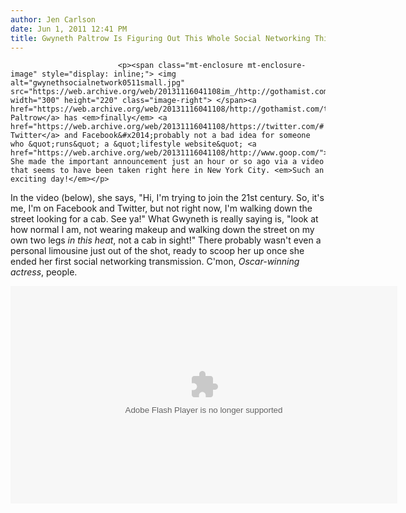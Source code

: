 ```yaml
---
author: Jen Carlson
date: Jun 1, 2011 12:41 PM
title: Gwyneth Paltrow Is Figuring Out This Whole Social Networking Thing, Right Here In NYC
---
```



                            
                            
                            
                            <p><span class="mt-enclosure mt-enclosure-image" style="display: inline;"> <img alt="gwynethsocialnetwork0511small.jpg" src="https://web.archive.org/web/20131116041108im_/http://gothamist.com/attachments/arts_jen/gwynethsocialnetwork0511small.jpg" width="300" height="220" class="image-right"> </span><a href="https://web.archive.org/web/20131116041108/http://gothamist.com/tags/gwynethpaltrow">Gwyneth Paltrow</a> has <em>finally</em> <a href="https://web.archive.org/web/20131116041108/https://twitter.com/#!/GwynethPaltrow">joined Twitter</a> and Facebook&#x2014;probably not a bad idea for someone who &quot;runs&quot; a &quot;lifestyle website&quot; <a href="https://web.archive.org/web/20131116041108/http://www.goop.com/">thing</a>. She made the important announcement just an hour or so ago via a video that seems to have been taken right here in New York City. <em>Such an exciting day!</em></p>

<p>In the video (below), she says, &quot;Hi, I&apos;m trying to join the 21st century. So, it&apos;s me, I&apos;m on Facebook and Twitter, but not right now, I&apos;m walking down the street looking for a cab. See ya!&quot; What Gwyneth is really saying is, &quot;look at how normal I am, not wearing makeup and walking down the street on my own two legs <em>in this heat</em>, not a cab in sight!&quot; There probably wasn&apos;t even a personal limousine just out of the shot, ready to scoop her up once she ended her first social networking transmission. C&apos;mon, <em>Oscar-winning actress</em>, people.</p>

<center><object width="619" height="348"><param name="movie" value="http://media.whosay.com/public/video-player/20101221/player.swf?v_url=http%3A%2F%2Fmedia.whosay.com%2F33750%2F33750_480.flv&amp;tracker=UA-12028902-1&amp;videoId=33750&amp;viewmore=http%3A%2F%2Fwww.whosay.com%2Fgwynethpaltrow%2Fvideos&amp;flipVideo=false&amp;autoplay=false"><param name="allowFullScreen" value="true"><param name="allowscriptaccess" value="never"><param name="wmode" value="transparent"><embed src="https://web.archive.org/web/20131116041108oe_/http://media.whosay.com/public/video-player/20101221/player.swf?v_url=http%3A%2F%2Fmedia.whosay.com%2F33750%2F33750_480.flv&amp;tracker=UA-12028902-1&amp;videoId=33750&amp;viewmore=http%3A%2F%2Fwww.whosay.com%2Fgwynethpaltrow%2Fvideos&amp;flipVideo=false&amp;autoplay=false" type="application/x-shockwave-flash" allowscriptaccess="never" allowfullscreen="true" wmode="transparent" width="619" height="348"></object><br></center>
                            
                            
                            